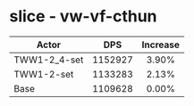 # slice - vw-vf-cthun
| Actor | DPS | Increase |
|---|:---:|:---:|
|TWW1-2_4-set|1152927|3.90%|
|TWW1-2-set|1133283|2.13%|
|Base|1109628|0.00%|
